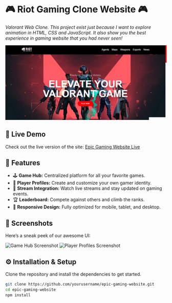 # 🎮 **Riot Gaming Clone Website** 🎮

_Valorant Web Clone. This project exist just because I want to explore animation in HTML, CSS and JavaScript. It also show you the best experience in gaming website that you had never seen!_

![Gaming Website](images/backgrounds/projectC.png)

## 🚀 **Live Demo**

Check out the live version of the site: [Epic Gaming Website Live](https://syahmi-m0.github.io/valorantwebclone/)

## 🎯 **Features**

- 🕹️ **Game Hub:** Centralized platform for all your favorite games.
- 🌟 **Player Profiles:** Create and customize your own gamer identity.
- 🎥 **Stream Integration:** Watch live streams and stay updated on gaming events.
- 🏆 **Leaderboard:** Compete against others and climb the ranks.
- 📱 **Responsive Design:** Fully optimized for mobile, tablet, and desktop.

## 🎨 **Screenshots**

Here’s a sneak peek of our awesome UI:

![Game Hub Screenshot](assets/game-hub.png)
![Player Profiles Screenshot](assets/player-profile.png)

## ⚙️ **Installation & Setup**

Clone the repository and install the dependencies to get started.

```bash
git clone https://github.com/yourusername/epic-gaming-website.git
cd epic-gaming-website
npm install
